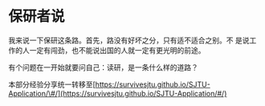 # 保研者说

我来说一下保研这条路。首先，路没有好坏之分，只有适不适合之别。不 是说工作的人一定有闯劲，也不能说出国的人就一定有更光明的前途。

有个问题在一开始就要问自己：读研，是一条什么样的道路？

本部分经验分享统一转移至[https://survivesjtu.github.io/SJTU-Application/\#/](https://survivesjtu.github.io/SJTU-Application/#/)

